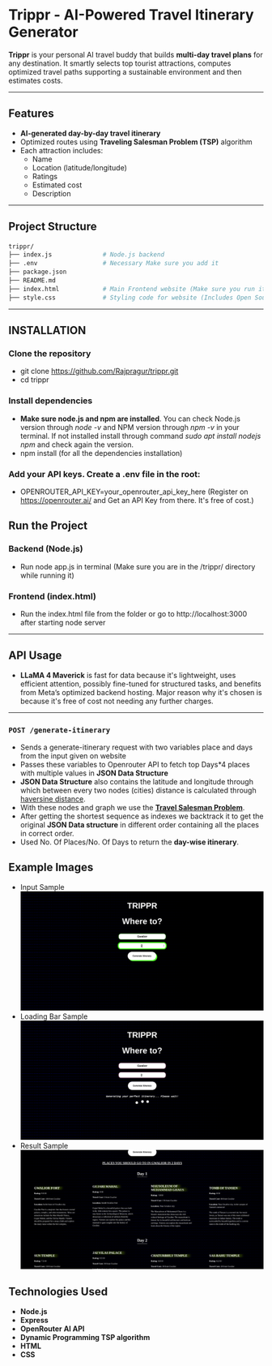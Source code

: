 # Trippr - AI-Powered Travel Itinerary Generator

**Trippr** is your personal AI travel buddy that builds **multi-day travel plans** for any destination. It smartly selects top tourist attractions, computes optimized travel paths supporting a sustainable environment and then estimates costs.

---

## Features

- **AI-generated day-by-day travel itinerary**
-  Optimized routes using **Traveling Salesman Problem (TSP)** algorithm
- Each attraction includes:
  -  Name
  -  Location (latitude/longitude)
  -  Ratings
  -  Estimated cost
  -  Description
---

## Project Structure

```bash
trippr/
├── index.js              # Node.js backend
├── .env                  # Necessary Make sure you add it
├── package.json
├── README.md
├── index.html            # Main Frontend website (Make sure you run it after starting backend server)
├── style.css             # Styling code for website (Includes Open Source UI Components)
```
---

## INSTALLATION

### Clone the repository
- git clone https://github.com/Rajpragur/trippr.git
- cd trippr

### Install dependencies
- **Make sure node.js and npm are installed**. You can check Node.js version through *node -v* and NPM version through *npm -v* in your terminal. If not installed install through command *sudo apt install nodejs npm* and check again the version.
- npm install (for all the dependencies installation)

### Add your API keys. Create a .env file in the root:
- OPENROUTER_API_KEY=your_openrouter_api_key_here (Register on https://openrouter.ai/ and Get an API Key from there. It's free of cost.)

## Run the Project

### Backend (Node.js)
- Run node app.js in terminal           (Make sure you are in the /trippr/ directory while running it)

### Frontend (index.html)
- Run the index.html file from the folder or go to http://localhost:3000 after starting node server
---
## API Usage

- **LLaMA 4 Maverick** is fast for data because it's lightweight, uses efficient attention, possibly fine-tuned for structured tasks, and benefits from Meta’s optimized backend hosting. Major reason why it's chosen is because it's free of cost not needing any further charges.
---
### `POST /generate-itinerary`

- Sends a generate-itinerary request with two variables place and days from the input given on website
- Passes these variables to Openrouter API to fetch top Days*4 places with multiple values in **JSON Data Structure**
- **JSON Data Structure** also contains the latitude and longitude through which between every two nodes (cities) distance is calculated through [haversine distance](https://en.wikipedia.org/wiki/Haversine_formula).
- With these nodes and graph we use the [**Travel Salesman Problem**](https://www.cs.cmu.edu/~15451-s23/lectures/lec10-dp2.pdf).
- After getting the shortest sequence as indexes we backtrack it to get the original **JSON Data structure** in different order containing all the places in correct order.
- Used No. Of Places/No. Of Days to return the **day-wise itinerary**.

## Example Images

- Input Sample ![Image of Page](/running-sample.png)
- Loading Bar Sample ![Image of Page when loading](/loading-sample.png)
- Result Sample ![Image when Results are fetched](/result-sample.png)


## Technologies Used

- **Node.js**
- **Express**
- **OpenRouter AI API**
- **Dynamic Programming TSP algorithm**
- **HTML**
- **CSS**
